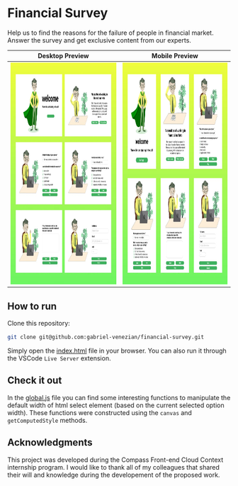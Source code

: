 # Financial Survey

Help us to find the reasons for the failure of people in financial market. Answer the survey and get exclusive content from our experts.

Desktop Preview            |  Mobile Preview
:-------------------------:|:-------------------------:
<img src="./images/thumbnail/thumbnail-desktop.jpg" alt="Project desktop screenshot" height="500px"> | <img src="./images/thumbnail/thumbnail-mobile.jpg" alt="Project mobile screenshot" height="500px">

## How to run

Clone this repository:
``` sh
git clone git@github.com:gabriel-venezian/financial-survey.git
```

Simply open the <a href="https://github.com/gabriel-venezian/financial-survey/blob/main/index.html" target="_blank">index.html</a> file in your browser. You can also run it through the VSCode `Live Server` extension.

## Check it out
In the <a href="https://github.com/gabriel-venezian/financial-survey/blob/main/scripts/global/global.js">global.js</a> file you can find some interesting functions to manipulate the default width of html select element (based on the current selected option width). These functions were constructed using the `canvas` and `getComputedStyle` methods. 

## Acknowledgments
This project was developed during the Compass Front-end Cloud Context internship program. I would like to thank all of my colleagues that shared their will and knowledge during the developement of the proposed work. 
